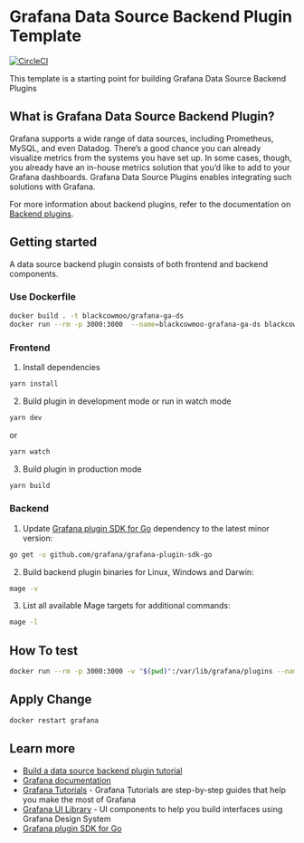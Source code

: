 # Grafana Data Source Backend Plugin Template

[![CircleCI](https://circleci.com/gh/grafana/simple-datasource-backend/tree/master.svg?style=svg)](https://circleci.com/gh/grafana/simple-datasource-backend/tree/master)

This template is a starting point for building Grafana Data Source Backend Plugins

## What is Grafana Data Source Backend Plugin?

Grafana supports a wide range of data sources, including Prometheus, MySQL, and even Datadog. There’s a good chance you can already visualize metrics from the systems you have set up. In some cases, though, you already have an in-house metrics solution that you’d like to add to your Grafana dashboards. Grafana Data Source Plugins enables integrating such solutions with Grafana.

For more information about backend plugins, refer to the documentation on [Backend plugins](https://grafana.com/docs/grafana/latest/developers/plugins/backend/).

## Getting started

A data source backend plugin consists of both frontend and backend components.


### Use Dockerfile

```BASH
docker build . -t blackcowmoo/grafana-ga-ds
docker run --rm -p 3000:3000  --name=blackcowmoo-grafana-ga-ds blackcowmoo/grafana-ga-ds
```

### Frontend

1. Install dependencies

```BASH
yarn install
```

2. Build plugin in development mode or run in watch mode

```BASH
yarn dev
```

or

```BASH
yarn watch
```

3. Build plugin in production mode

```BASH
yarn build
```

### Backend

1. Update [Grafana plugin SDK for Go](https://grafana.com/docs/grafana/latest/developers/plugins/backend/grafana-plugin-sdk-for-go/) dependency to the latest minor version:

```bash
go get -u github.com/grafana/grafana-plugin-sdk-go
```

2. Build backend plugin binaries for Linux, Windows and Darwin:

```BASH
mage -v
```

3. List all available Mage targets for additional commands:

```BASH
mage -l
```

## How To test

```BASH
docker run --rm -p 3000:3000 -v "$(pwd)":/var/lib/grafana/plugins --name=grafana -e "GF_PLUGINS_ALLOW_LOADING_UNSIGNED_PLUGINS=google-analytics" grafana/grafana
```

## Apply Change

```BASH
docker restart grafana
```

## Learn more

- [Build a data source backend plugin tutorial](https://grafana.com/tutorials/build-a-data-source-backend-plugin)
- [Grafana documentation](https://grafana.com/docs/)
- [Grafana Tutorials](https://grafana.com/tutorials/) - Grafana Tutorials are step-by-step guides that help you make the most of Grafana
- [Grafana UI Library](https://developers.grafana.com/ui) - UI components to help you build interfaces using Grafana Design System
- [Grafana plugin SDK for Go](https://grafana.com/docs/grafana/latest/developers/plugins/backend/grafana-plugin-sdk-for-go/)

